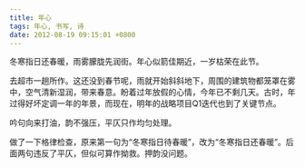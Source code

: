 ```yaml
---
title: 年心
tags: 年心, 书写, 诗
date: 2012-08-19 09:15:01 +0800
---
```



冬寒指日还春暖，雨雾朦胧先润街。年心似箭佳期近，一岁枯荣在此节。

去超市一趟所作。这还没到春节呢，雨就开始斜斜地下，周围的建筑物都笼罩在雾中，空气清新湿润，带来春意。盼着过年放假的心情，今年已不剩几天。古时，年过得好坏定调一年的年景，而现在，明年的战略项目Q1迭代也到了关键节点。

吟句向来打油，韵不强压，平仄只作均匀处理。

做了一下格律检查，原来第一句为“冬寒指日待春暖”，改为“冬寒指日还春暖”。后面两句违反了平仄，但似可算作拗救。押韵没问题。

